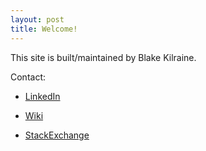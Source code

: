 ```yaml
---
layout: post
title: Welcome!
---
```


This site is built/maintained by Blake Kilraine.  

Contact:


  * [LinkedIn](https://www.linkedin.com/in/blake-kilraine/)


  * [Wiki](wiki.kilraine.com)


  * [StackExchange](https://www.linkedin.com/in/blake-kilraine/)
